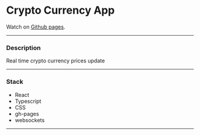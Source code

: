 # Crypto Currency App

Watch on [Github pages](https://sden4.github.io/crypto_currency/).

---

### Description

Real time crypto currency prices update

---

### Stack

- React
- Typescript
- CSS
- gh-pages
- websockets

---
